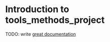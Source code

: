 # Introduction to tools_methods_project

TODO: write [great documentation](http://jacobian.org/writing/what-to-write/)
